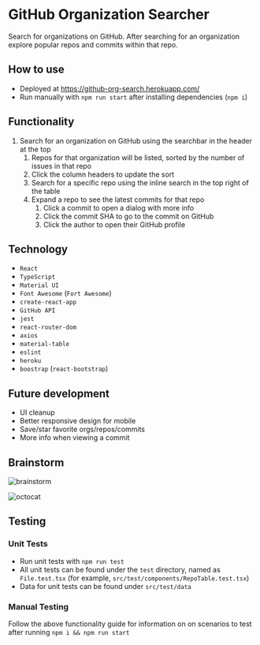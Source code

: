 # GitHub Organization Searcher

Search for organizations on GitHub. After searching for an organization explore popular repos and commits within that repo.

## How to use

- Deployed at https://github-org-search.herokuapp.com/
- Run manually with `npm run start` after installing dependencies (`npm i`)

## Functionality

1. Search for an organization on GitHub using the searchbar in the header at the top
   1. Repos for that organization will be listed, sorted by the number of issues in that repo
   2. Click the column headers to update the sort
   3. Search for a specific repo using the inline search in the top right of the table
   4. Expand a repo to see the latest commits for that repo
      1. Click a commit to open a dialog with more info
      2. Click the commit SHA to go to the commit on GitHub
      3. Click the author to open their GitHub profile

## Technology

- `React`
- `TypeScript`
- `Material UI`
- `Font Awesome` (`Fort Awesome`)
- `create-react-app`
- `GitHub API`
- `jest`
- `react-router-dom`
- `axios`
- `material-table`
- `eslint`
- `heroku`
- `boostrap` (`react-bootstrap`)

## Future development

- UI cleanup
- Better responsive design for mobile
- Save/star favorite orgs/repos/commits
- More info when viewing a commit

## Brainstorm

![brainstorm](readme-resources/brainstorm.png)

![octocat](public/favicon.png)

## Testing

### Unit Tests

- Run unit tests with `npm run test`
- All unit tests can be found under the `test` directory, named as `File.test.tsx` (for example, `src/test/components/RepoTable.test.tsx`)
- Data for unit tests can be found under `src/test/data`

### Manual Testing

Follow the above functionality guide for information on on scenarios to test after running `npm i && npm run start`